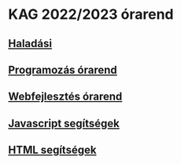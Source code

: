 # KAG 2022/2023 órarend

## [Haladási](./progress-check.md)

## [Programozás órarend](./programozas.md)

## [Webfejlesztés órarend](./webfejlesztes.md)

## [Javascript segítségek](./javascript-help.md)

## [HTML segítségek](./html-help.md)
